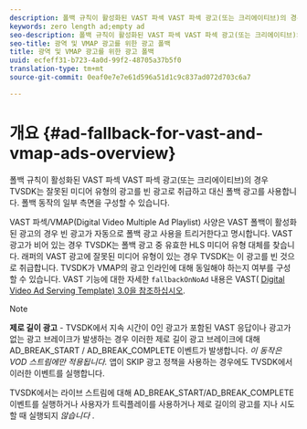 ```yaml
---
description: 폴백 규칙이 활성화된 VAST 파섹 VAST 파섹 광고(또는 크리에이티브)의 경우 TVSDK는 잘못된 미디어 유형의 광고를 빈 광고로 취급하고 대신 폴백 광고를 사용합니다. 폴백 동작의 일부 측면을 구성할 수 있습니다.
keywords: zero length ad;empty ad
seo-description: 폴백 규칙이 활성화된 VAST 파섹 VAST 파섹 광고(또는 크리에이티브)의 경우 TVSDK는 잘못된 미디어 유형의 광고를 빈 광고로 취급하고 대신 폴백 광고를 사용합니다. 폴백 동작의 일부 측면을 구성할 수 있습니다.
seo-title: 광역 및 VMAP 광고를 위한 광고 폴백
title: 광역 및 VMAP 광고를 위한 광고 폴백
uuid: ecfeff31-b723-4a0d-99f2-48705a37b5f0
translation-type: tm+mt
source-git-commit: 0eaf0e7e7e61d596a51d1c9c837ad072d703c6a7

---
```



# 개요 {#ad-fallback-for-vast-and-vmap-ads-overview}

폴백 규칙이 활성화된 VAST 파섹 VAST 파섹 광고(또는 크리에이티브)의 경우 TVSDK는 잘못된 미디어 유형의 광고를 빈 광고로 취급하고 대신 폴백 광고를 사용합니다. 폴백 동작의 일부 측면을 구성할 수 있습니다.

VAST 파섹/VMAP(Digital Video Multiple Ad Playlist) 사양은 VAST 폴백이 활성화된 광고의 경우 빈 광고가 자동으로 폴백 광고 사용을 트리거한다고 명시합니다. VAST 광고가 비어 있는 경우 TVSDK는 폴백 광고 중 유효한 HLS 미디어 유형 대체를 찾습니다. 래퍼의 VAST 광고에 잘못된 미디어 유형이 있는 경우 TVSDK는 이 광고를 빈 것으로 취급합니다. TVSDK가 VMAP의 광고 인라인에 대해 동일해야 하는지 여부를 구성할 수 있습니다. VAST 기능에 대한 자세한 `fallbackOnNoAd` 내용은 VAST( [Digital Video Ad Serving Template) 3.0을 참조하십시오](https://www.iab.net/guidelines/508676/digitalvideo/vsuite/vast).

>[!NOTE]
>
>**제로 길이 광고** - TVSDK에서 지속 시간이 0인 광고가 포함된 VAST 응답이나 광고가 없는 광고 브레이크가 발생하는 경우 이러한 제로 길이 광고 브레이크에 대해 AD_BREAK_START / AD_BREAK_COMPLETE 이벤트가 발생합니다. *이 동작은 VOD 스트림에만 적용됩니다.* 앱이 SKIP 광고 정책을 사용하는 경우에도 TVSDK에서 이러한 이벤트를 실행합니다.
>
>TVSDK에서는 라이브 스트림에 대해 AD_BREAK_START/AD_BREAK_COMPLETE 이벤트를 실행하거나 사용자가 트릭플레이를 사용하거나 제로 길이의 광고를 지나 시도할 때 실행되지 *않습니다* .

